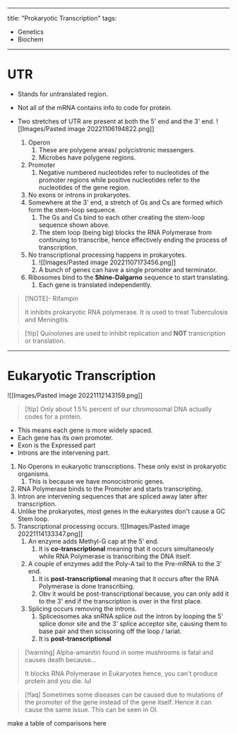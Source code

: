 



---
title: "Prokaryotic Transcription"
tags: 
- Genetics
- Biochem
---

# UTR
- Stands for untranslated region.
- Not all of the mRNA contains info to code for protein.
- Two stretches of UTR are present at both the 5' end and the 3' end.
![[Images/Pasted image 20221106194822.png]]

  1. Operon
	  1. These are polygene areas/ polycistronic messengers.
	  2. Microbes have polygene regions.
  2. Promoter
	  1. Negative numbered nucleotides refer to nucleotides of the promoter regions while positive nucleotides refer to the nucleotides of the gene region.
  3. No exons or introns in prokaryotes.
  4. Somewhere at the 3' end, a stretch of Gs and Cs are formed which form the stem-loop sequence.
	  1. The Gs and Cs bind to each other creating the stem-loop sequence shown above.
	  2. The stem loop (being big) blocks the RNA Polymerase from continuing to transcribe, hence effectively ending the process of transcription.
  5. No transcriptional processing happens in prokaryotes.
	  1. ![[Images/Pasted image 20221107173456.png]]
	  2. A bunch of genes can have a single promoter and terminator.
  6. Ribosomes bind to the **Shine-Dalgarno** sequence to start translating.
	  1. Each gene is translated independently.

>[!NOTE]- Rifampin
>
> It inhibits prokaryotic RNA polymerase.
> It is used to treat Tuberculosis and Meningitis.

>[!tip] Quinolones are used to inhibit replication and **NOT** transcription or translation.

---
# Eukaryotic Transcription
![[Images/Pasted image 20221112143159.png]]

>[!tip]  Only about 1.5% percent of our chromosomal DNA actually codes for a protein.

- This means each gene is more widely spaced.
- Each  gene has its own promoter.
- Exon is the Expressed part
- Introns are the intervening part.
1. No Operons in eukaryotic transcriptions. These only exist in prokaryotic organisms.
	1. This is because we have monocistronic genes.
2. RNA Polymerase binds to the Promoter and starts transcripting.
3. Intron are intervening sequences that are spliced away later after transcription.
4.  Unlike the prokaryotes, most genes in the eukaryotes don't cause a GC Stem loop. 
5. Transcriptional processing occurs. ![[Images/Pasted image 20221114133347.png]]
	1. An enzyme adds Methyl-G cap at the 5' end. 
		1. It is **co-transcriptional** meaning that it occurs simultaneosly while RNA Polymerase is transcribing the DNA itself.
	2. A couple of enzymes add the Poly-A tail to the Pre-mRNA to the 3' end.
		1. It is **post-transcriptional** meaning that it occurs after the RNA Polymerase is done transcribing.
		2. Obv it would be post-transcriptional because, you can only add it to the 3' end if the transcription is over in the first place.
	3. Splicing occurs removing the introns.
		1. Spliceosomes aka snRNA splice out the intron by looping the 5' splice donor site and the 3' splice acceptor site, causing them to base  pair and then scissoring off the loop / lariat.
		2. It is **post-transcriptional**
>[!warning] Alpha-amanitin found in some mushrooms is fatal and causes death because...
>
>It blocks RNA Polymerase in Eukaryotes hence, you can't produce protein and you die. lul

>[!faq] Sometimes some diseases can be caused due to mutations of the promoter of the gene instead of the gene itself. Hence it can cause the same issue. This can be seen in OI. 

make a table of comparisons here
